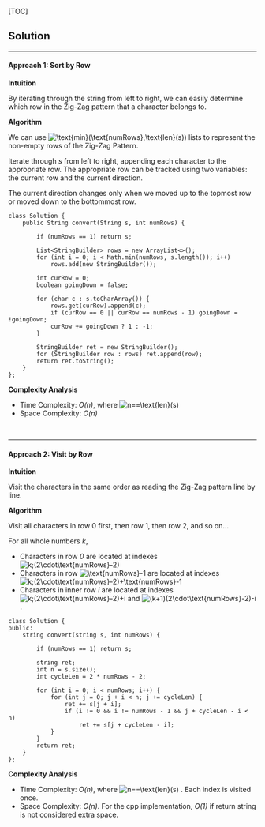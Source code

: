 [TOC]

## Solution
---

#### Approach 1: Sort by Row

**Intuition**

By iterating through the string from left to right, we can easily determine which row in the Zig-Zag pattern that a character belongs to.

**Algorithm**

We can use ![\text{min}(\text{numRows},\text{len}(s)) ](./p__text{min}__text{numRows},_text{len}_s___.png)  lists to represent the non-empty rows of the Zig-Zag Pattern.

Iterate through *s* from left to right, appending each character to the appropriate row. The appropriate row can be tracked using two variables: the current row and the current direction.

The current direction changes only when we moved up to the topmost row or moved down to the bottommost row.

```
class Solution {
    public String convert(String s, int numRows) {

        if (numRows == 1) return s;

        List<StringBuilder> rows = new ArrayList<>();
        for (int i = 0; i < Math.min(numRows, s.length()); i++)
            rows.add(new StringBuilder());

        int curRow = 0;
        boolean goingDown = false;

        for (char c : s.toCharArray()) {
            rows.get(curRow).append(c);
            if (curRow == 0 || curRow == numRows - 1) goingDown = !goingDown;
            curRow += goingDown ? 1 : -1;
        }

        StringBuilder ret = new StringBuilder();
        for (StringBuilder row : rows) ret.append(row);
        return ret.toString();
    }
};
```

**Complexity Analysis**

* Time Complexity: *O(n)*, where ![n==\text{len}(s) ](./p__n_==_text{len}_s__.png) 
* Space Complexity: *O(n)*

<br/>

---

#### Approach 2: Visit by Row

**Intuition**

Visit the characters in the same order as reading the Zig-Zag pattern line by line.

**Algorithm**

Visit all characters in row 0 first, then row 1, then row 2, and so on...

For all whole numbers *k*,

- Characters in row *0* are located at indexes ![k\;(2\cdot\text{numRows}-2) ](./p__k_;__2_cdot_text{numRows}_-_2__.png) 
- Characters in row ![\text{numRows}-1 ](./p__text{numRows}-1_.png)  are located at indexes ![k\;(2\cdot\text{numRows}-2)+\text{numRows}-1 ](./p__k_;__2_cdot_text{numRows}_-_2__+_text{numRows}_-_1_.png) 
- Characters in inner row *i* are located at indexes ![k\;(2\cdot\text{numRows}-2)+i ](./p__k_;__2_cdot_text{numRows}-2_+i_.png)  and ![(k+1)(2\cdot\text{numRows}-2)-i ](./p___k+1__2_cdot_text{numRows}-2_-_i_.png) .

```
class Solution {
public:
    string convert(string s, int numRows) {

        if (numRows == 1) return s;

        string ret;
        int n = s.size();
        int cycleLen = 2 * numRows - 2;

        for (int i = 0; i < numRows; i++) {
            for (int j = 0; j + i < n; j += cycleLen) {
                ret += s[j + i];
                if (i != 0 && i != numRows - 1 && j + cycleLen - i < n)
                    ret += s[j + cycleLen - i];
            }
        }
        return ret;
    }
};
```

**Complexity Analysis**

* Time Complexity: *O(n)*, where ![n==\text{len}(s) ](./p__n_==_text{len}_s__.png) . Each index is visited once.
* Space Complexity: *O(n)*. For the cpp implementation, *O(1)* if return string is not considered extra space.
